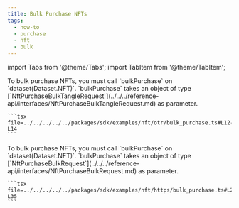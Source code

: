 ```yaml
---
title: Bulk Purchase NFTs
tags:
  - how-to
  - purchase
  - nft
  - bulk
---
```


import Tabs from '@theme/Tabs';
import TabItem from '@theme/TabItem';

<Tabs>
  <TabItem value="otr" label="OTR">
    To bulk purchase NFTs, you must call `bulkPurchase` on `dataset(Dataset.NFT)`.
    `bulkPurchase` takes an object of type [`NftPurchaseBulkTangleRequest`](../../../reference-api/interfaces/NftPurchaseBulkTangleRequest.md) as parameter.

    ```tsx file=../../../../../packages/sdk/examples/nft/otr/bulk_purchase.ts#L12-L14
    ```
  </TabItem>  
  <TabItem value="https" label="HTTPS">
    To bulk purchase NFTs, you must call `bulkPurchase` on `dataset(Dataset.NFT)`.
    `bulkPurchase` takes an object of type [`NftPurchaseBulkRequest`](../../../reference-api/interfaces/NftPurchaseBulkRequest.md) as parameter.

    ```tsx file=../../../../../packages/sdk/examples/nft/https/bulk_purchase.ts#L22-L35
    ```
  </TabItem>
</Tabs>
